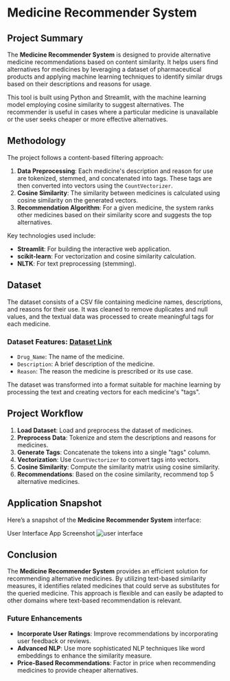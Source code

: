 # Medicine Recommender System

## Project Summary
The **Medicine Recommender System** is designed to provide alternative medicine recommendations based on content similarity. It helps users find alternatives for medicines by leveraging a dataset of pharmaceutical products and applying machine learning techniques to identify similar drugs based on their descriptions and reasons for usage.

This tool is built using Python and Streamlit, with the machine learning model employing cosine similarity to suggest alternatives. The recommender is useful in cases where a particular medicine is unavailable or the user seeks cheaper or more effective alternatives.

## Methodology
The project follows a content-based filtering approach:
1. **Data Preprocessing**: Each medicine's description and reason for use are tokenized, stemmed, and concatenated into tags. These tags are then converted into vectors using the `CountVectorizer`.
2. **Cosine Similarity**: The similarity between medicines is calculated using cosine similarity on the generated vectors.
3. **Recommendation Algorithm**: For a given medicine, the system ranks other medicines based on their similarity score and suggests the top alternatives.

Key technologies used include:
- **Streamlit**: For building the interactive web application.
- **scikit-learn**: For vectorization and cosine similarity calculation.
- **NLTK**: For text preprocessing (stemming).

## Dataset
The dataset consists of a CSV file containing medicine names, descriptions, and reasons for their use. It was cleaned to remove duplicates and null values, and the textual data was processed to create meaningful tags for each medicine.

### Dataset Features: [Dataset Link](https://www.kaggle.com/datasets/saratchendra/medicine-recommendation)
- `Drug_Name`: The name of the medicine.
- `Description`: A brief description of the medicine.
- `Reason`: The reason the medicine is prescribed or its use case.


The dataset was transformed into a format suitable for machine learning by processing the text and creating vectors for each medicine's "tags".

## Project Workflow
1. **Load Dataset**: Load and preprocess the dataset of medicines.
2. **Preprocess Data**: Tokenize and stem the descriptions and reasons for medicines.
3. **Generate Tags**: Concatenate the tokens into a single "tags" column.
4. **Vectorization**: Use `CountVectorizer` to convert tags into vectors.
5. **Cosine Similarity**: Compute the similarity matrix using cosine similarity.
6. **Recommendations**: Based on the cosine similarity, recommend top 5 alternative medicines.

## Application Snapshot
Here’s a snapshot of the **Medicine Recommender System** interface:

User Interface App Screenshot
![user interface](https://github.com/user-attachments/assets/65a52e2d-2ba0-4195-ba6d-a02be3ae9779)

## Conclusion
The **Medicine Recommender System** provides an efficient solution for recommending alternative medicines. By utilizing text-based similarity measures, it identifies related medicines that could serve as substitutes for the queried medicine. This approach is flexible and can easily be adapted to other domains where text-based recommendation is relevant.

### Future Enhancements
- **Incorporate User Ratings**: Improve recommendations by incorporating user feedback or reviews.
- **Advanced NLP**: Use more sophisticated NLP techniques like word embeddings to enhance the similarity measure.
- **Price-Based Recommendations**: Factor in price when recommending medicines to provide cheaper alternatives.
